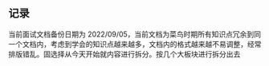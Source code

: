 ## 记录
当前面试文档备份日期为 2022/09/05，当前文档为菜鸟时期所有知识点冗余到同一个文档内，考虑到学会的知识点越来越多，文档内的格式越来越不易调整，经常排版错乱。固选择从今天开始就内容进行拆分。按几个大板块进行拆分出去